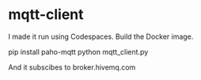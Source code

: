 # mqtt-client
I made it run using Codespaces. Build the Docker image. 

pip install paho-mqtt
python mqtt_client.py 

And it subscibes to broker.hivemq.com
